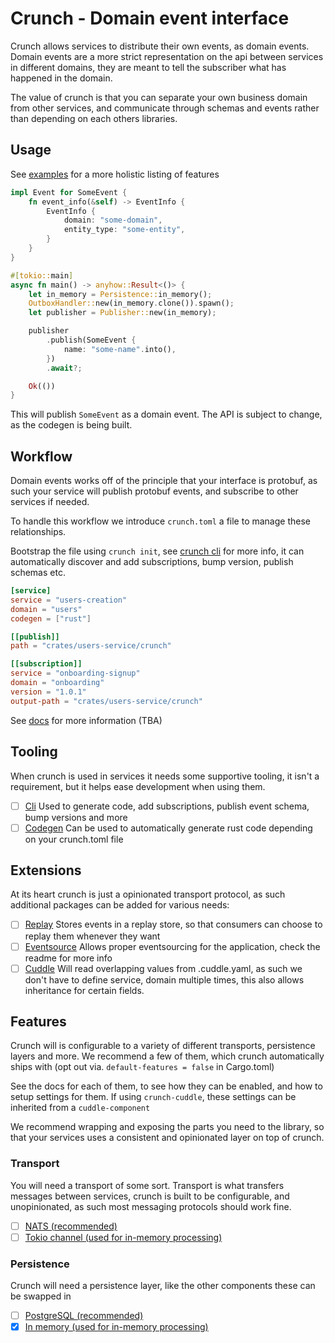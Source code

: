 # Crunch - Domain event interface

Crunch allows services to distribute their own events, as domain events. Domain events are a more strict representation on the api between services in different domains, they are meant to tell the subscriber what has happened in the domain.

The value of crunch is that you can separate your own business domain from other services, and communicate through schemas and events rather than depending on each others libraries.

## Usage

See [examples](crates/crunch/examples/) for a more holistic listing of features

```rust
impl Event for SomeEvent {
    fn event_info(&self) -> EventInfo {
        EventInfo {
            domain: "some-domain",
            entity_type: "some-entity",
        }
    }
}

#[tokio::main]
async fn main() -> anyhow::Result<()> {
    let in_memory = Persistence::in_memory();
    OutboxHandler::new(in_memory.clone()).spawn();
    let publisher = Publisher::new(in_memory);

    publisher
        .publish(SomeEvent {
            name: "some-name".into(),
        })
        .await?;

    Ok(())
}
```

This will publish `SomeEvent` as a domain event. The API is subject to change, as the codegen is being built.

## Workflow

Domain events works off of the principle that your interface is protobuf, as such your service will publish protobuf events, and subscribe to other services if needed.

To handle this workflow we introduce `crunch.toml` a file to manage these relationships.

Bootstrap the file using `crunch init`, see [crunch cli](crates/crunch-cli) for more info, it can automatically discover and add subscriptions, bump version, publish schemas etc.

```toml
[service]
service = "users-creation"
domain = "users"
codegen = ["rust"]

[[publish]]	
path = "crates/users-service/crunch"

[[subscription]]
service = "onboarding-signup"
domain = "onboarding"
version = "1.0.1"
output-path = "crates/users-service/crunch"
```

See [docs](docs/index.md) for more information (TBA)

## Tooling

When crunch is used in services it needs some supportive tooling, it isn't a requirement, but it helps ease development when using them.

- [ ] [Cli](crates/crunch-cli) Used to generate code, add subscriptions, publish event schema, bump versions and more
- [ ] [Codegen](crates/crunch-codegen) Can be used to automatically generate rust code depending on your crunch.toml file

## Extensions

At its heart crunch is just a opinionated transport protocol, as such additional packages can be added for various needs:

- [ ] [Replay](crates/crunch-replay) Stores events in a replay store, so that consumers can choose to replay them whenever they want
- [ ] [Eventsource](crates/crunch-eventsource) Allows proper eventsourcing for the application, check the readme for more info
- [ ] [Cuddle](crates/crunch-cuddle) Will read overlapping values from .cuddle.yaml, as such we don't have to define service, domain multiple times, this also allows inheritance for certain fields. 

## Features

Crunch will is configurable to a variety of different transports, persistence layers and more. We recommend a few of them, which crunch automatically ships with (opt out via. `default-features = false` in Cargo.toml)

See the docs for each of them, to see how they can be enabled, and how to setup settings for them. If using `crunch-cuddle`, these settings can be inherited from a `cuddle-component`

We recommend wrapping and exposing the parts you need to the library, so that your services uses a consistent and opinionated layer on top of crunch.

### Transport

You will need a transport of some sort. Transport is what transfers messages between services, crunch is built to be configurable, and unopinionated, as such most messaging protocols should work fine. 

- [ ] [NATS (recommended)](crates/crunch-transport-nats)
- [ ] [Tokio channel (used for in-memory processing)](crates/crunch-transport-tokio-channel)

### Persistence

Crunch will need a persistence layer, like the other components these can be swapped in

- [ ] [PostgreSQL (recommended)](crates/crunch-postgres)
- [x] [In memory (used for in-memory processing)](crates/crunch-in-memory)
